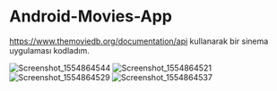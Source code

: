 # Android-Movies-App

https://www.themoviedb.org/documentation/api kullanarak bir sinema uygulaması kodladım.


![Screenshot_1554864544](https://user-images.githubusercontent.com/25821719/55848259-feb27700-5b54-11e9-8ca9-df06959df132.png)
![Screenshot_1554864521](https://user-images.githubusercontent.com/25821719/55848263-feb27700-5b54-11e9-8a6f-b5aa6a77885e.png)
![Screenshot_1554864529](https://user-images.githubusercontent.com/25821719/55848257-feb27700-5b54-11e9-9498-049493de25e5.png)
![Screenshot_1554864537](https://user-images.githubusercontent.com/25821719/55848258-feb27700-5b54-11e9-8e2d-acf5cc27260e.png)
